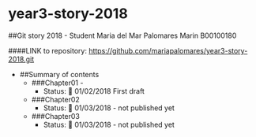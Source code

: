 # year3-story-2018

##Git story 2018 - Student Maria del Mar Palomares Marin B00100180

####LINK to repository: https://github.com/mariapalomares/year3-story-2018.git

* ##Summary of contents
	* ###Chapter01 - 
		* Status: :calendar: 01/02/2018 First draft
	* ###Chapter02
		* Status: :calendar: 01/03/2018 - not published yet
	* ###Chapter03
		* Status: :calendar: 01/03/2018 - not published yet
